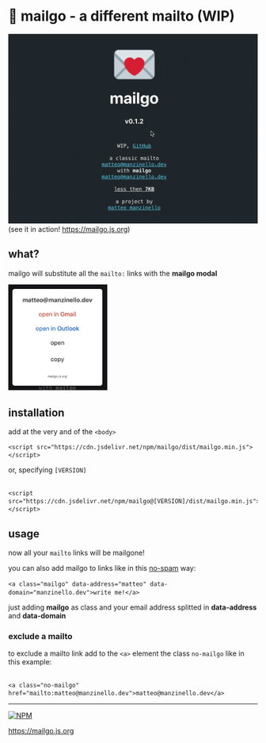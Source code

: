 # 💌 mailgo - a different mailto (WIP)

![mailgo screencast](/assets/video/mailgo-v.0.1.2-screencast.gif)
(see it in action! <https://mailgo.js.org>)

## what?

mailgo will substitute all the `mailto:` links with the **mailgo modal**

<img src="assets/img/screen-1.png" alt="mailgo modal" width="200"/>

## installation

add at the very and of the `<body>`

```
<script src="https://cdn.jsdelivr.net/npm/mailgo/dist/mailgo.min.js"></script>
```

or, specifying `[VERSION]`

```

<script src="https://cdn.jsdelivr.net/npm/mailgo@[VERSION]/dist/mailgo.min.js"></script>

```

## usage

now all your `mailto` links will be mailgone!

you can also add mailgo to links like in this <u>no-spam</u> way:

`<a class="mailgo" data-address="matteo" data-domain="manzinello.dev">write me!</a>`

just adding **mailgo** as class and your email address splitted in **data-address** and **data-domain**

### exclude a mailto

to exclude a mailto link add to the `<a>` element the class `no-mailgo` like in this example:

```

<a class="no-mailgo" href="mailto:matteo@manzinello.dev">matteo@manzinello.dev</a>

```

---

[![NPM](https://nodei.co/npm/mailgo.png)](https://nodei.co/npm/mailgo/)

<https://mailgo.js.org>
